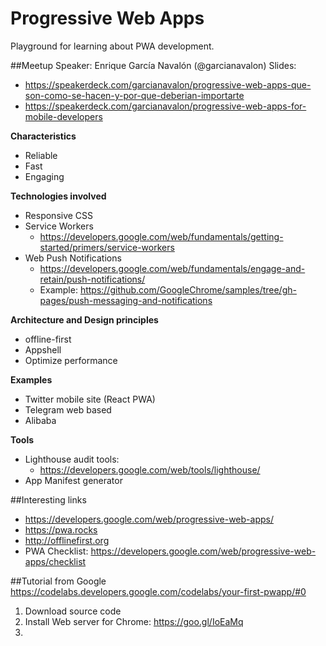 # Progressive Web Apps
Playground for learning about PWA development.

##Meetup
Speaker: Enrique García Navalón (@garcianavalon)
Slides: 
* https://speakerdeck.com/garcianavalon/progressive-web-apps-que-son-como-se-hacen-y-por-que-deberian-importarte
* https://speakerdeck.com/garcianavalon/progressive-web-apps-for-mobile-developers

**Characteristics**
* Reliable
* Fast
* Engaging

**Technologies involved**
 * Responsive CSS
 * Service Workers
    * https://developers.google.com/web/fundamentals/getting-started/primers/service-workers
 * Web Push Notifications
    * https://developers.google.com/web/fundamentals/engage-and-retain/push-notifications/
    * Example: https://github.com/GoogleChrome/samples/tree/gh-pages/push-messaging-and-notifications

**Architecture and Design principles**
* offline-first
* Appshell
* Optimize performance

**Examples**
* Twitter mobile site (React PWA)
* Telegram web based
* Alibaba

**Tools**
* Lighthouse audit tools:
    * https://developers.google.com/web/tools/lighthouse/
* App Manifest generator


##Interesting links
* https://developers.google.com/web/progressive-web-apps/
* https://pwa.rocks
* http://offlinefirst.org
* PWA Checklist: https://developers.google.com/web/progressive-web-apps/checklist


##Tutorial from Google
https://codelabs.developers.google.com/codelabs/your-first-pwapp/#0

1. Download source code
2. Install Web server for Chrome: https://goo.gl/IoEaMq
3. 